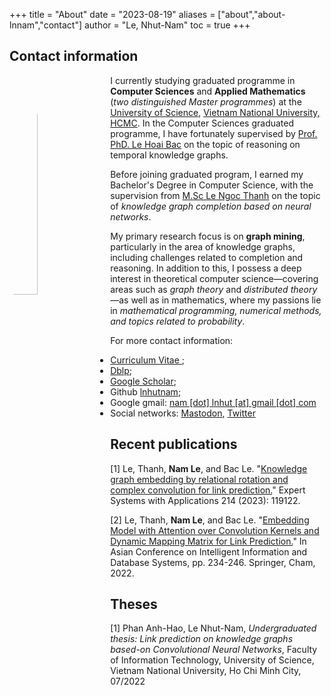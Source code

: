 +++
title = "About"
date = "2023-08-19"
aliases = ["about","about-lnnam","contact"]
author = "Le, Nhut-Nam"
toc = true
+++

## Contact information

<img src="/images/avt/115761253_p2_master1200.jpg" alt="avt"
style="float:left; width:30%; height:30%; padding-right:10px; border-radius: 50%;">

I currently studying graduated programme in **Computer Sciences** and **Applied Mathematics** (_two distinguished Master programmes_) at the [University of Science](https://en.hcmus.edu.vn/), [Vietnam National University, HCMC](https://vnuhcm.edu.vn/). In the Computer Sciences graduated programme, I have fortunately supervised by [Prof. PhD. Le Hoai Bac](https://www.fit.hcmus.edu.vn/~lhbac/) on the topic of reasoning on temporal knowledge graphs.

Before joining graduated program,  I earned my Bachelor's Degree in Computer Science, with the supervision from [M.Sc Le Ngoc Thanh](https://www.fit.hcmus.edu.vn/~lnthanh/) on the topic of _knowledge graph completion based on neural networks_.


My primary research focus is on **graph mining**, particularly in the area of knowledge graphs, including challenges related to completion and reasoning. In addition to this, I possess a deep interest in theoretical computer science—covering areas such as _graph theory_ and _distributed theory_—as well as in mathematics, where my passions lie in _mathematical programming, numerical methods, and topics related to probability_.

For more contact information: 
- <a href="../files/CV.pdf" target="_blank" type="application/pdf">Curriculum Vitae </a>; 
- <a href="https://dblp.org/pid/188/7634-4.html"> Dblp</a>; 
- <a href="https://scholar.google.com/citations?user=Vw1yV3YAAAAJ&hl=en&authuser=2"> Google Scholar</a>; 
- Github <a href="https://github.com/lnhutnam">lnhutnam</a>; 
- Google gmail: <a href="mailto:nam.lnhut@gmail.com"> nam [dot] lnhut [at] gmail [dot] com</a>
- Social networks: <a rel="me" href="https://mathstodon.xyz/@namln">Mastodon</a>, <a href="https://twitter.com/lnhutnam">Twitter</a>


## Recent publications

[1] Le, Thanh, **Nam Le**, and Bac Le. "[Knowledge graph embedding by relational rotation and complex convolution for link prediction.](https://www.sciencedirect.com/science/article/abs/pii/S0957417422021406)" Expert Systems with Applications 214 (2023): 119122.

[2] Le, Thanh, **Nam Le**, and Bac Le. "[Embedding Model with Attention over Convolution Kernels and Dynamic Mapping Matrix for Link Prediction.](https://link.springer.com/chapter/10.1007/978-3-031-21743-2_19)" In Asian Conference on Intelligent Information and Database Systems, pp. 234-246. Springer, Cham, 2022.


## Theses

[1] Phan Anh-Hao, Le Nhut-Nam, *Undergraduated thesis: Link prediction on knowledge graphs based-on Convolutional Neural Networks*, Faculty of Information Technology, University of Science, Vietnam National University, Ho Chi Minh City, 07/2022
